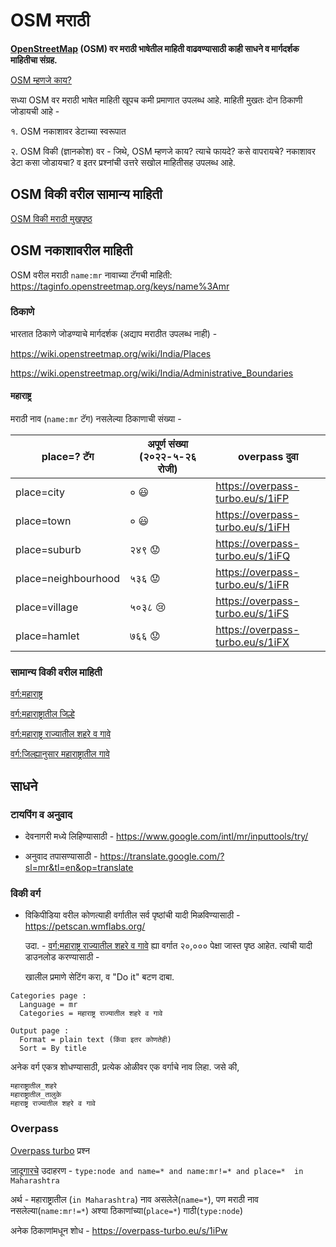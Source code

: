 # OSM मराठी

**[OpenStreetMap](https://www.openstreetmap.org/) (OSM) वर मराठी भाषेतील माहिती वाढवण्यासाठी काही साधने व मार्गदर्शक माहितीचा संग्रह.**

[OSM म्हणजे काय?](https://wiki.openstreetmap.org/wiki/Mr:Main_Page)

सध्या OSM वर मराठी भाषेत माहिती खूपच कमी प्रमाणात उपलब्ध आहे.
माहिती मुखतः दोन ठिकाणी जोडायची आहे -

१. OSM नकाशावर डेटाच्या स्वरूपात

२. OSM विकी (ज्ञानकोश) वर - जिथे, OSM म्हणजे काय? त्याचे फायदे? कसे वापरायचे? नकाशावर डेटा कसा जोडायचा? व इतर प्रश्नांची उत्तरे सखोल माहितीसह उपलब्ध आहे.

## OSM विकी वरील सामान्य माहिती

[OSM विकी मराठी मुखपृष्ठ](https://wiki.openstreetmap.org/wiki/Mr:Main_Page)


## OSM नकाशावरील माहिती

OSM वरील मराठी `name:mr` नावाच्या टॅगची माहिती: 
https://taginfo.openstreetmap.org/keys/name%3Amr

### ठिकाणे

भारतात ठिकाणे जोडण्याचे मार्गदर्शक (अद्याप मराठीत उपलब्ध नाही) - 

https://wiki.openstreetmap.org/wiki/India/Places

https://wiki.openstreetmap.org/wiki/India/Administrative_Boundaries

#### महाराष्ट्र

मराठी नाव (`name:mr` टॅग) नसलेल्या ठिकाणाची संख्या -

| place=? टॅग | अपूर्ण संख्या (२०२२-५-२६ रोजी) | overpass दुवा
| --- | --- | --- |
| place=city | ० 😃 | https://overpass-turbo.eu/s/1iFP
| place=town | ० 😃 | https://overpass-turbo.eu/s/1iFH
| place=suburb | २४९ 😟 | https://overpass-turbo.eu/s/1iFQ
| place=neighbourhood | ५३६ 😟 | https://overpass-turbo.eu/s/1iFR
| place=village | ५०३८ 😢 | https://overpass-turbo.eu/s/1iFS
| place=hamlet | ७६६ 😟 | https://overpass-turbo.eu/s/1iFX

### सामान्य विकी वरील माहिती

[वर्ग:महाराष्ट्र](https://mr.wikipedia.org/wiki/%E0%A4%B5%E0%A4%B0%E0%A5%8D%E0%A4%97:%E0%A4%AE%E0%A4%B9%E0%A4%BE%E0%A4%B0%E0%A4%BE%E0%A4%B7%E0%A5%8D%E0%A4%9F%E0%A5%8D%E0%A4%B0)

[वर्ग:महाराष्ट्रातील जिल्हे](https://mr.wikipedia.org/wiki/%E0%A4%B5%E0%A4%B0%E0%A5%8D%E0%A4%97:%E0%A4%AE%E0%A4%B9%E0%A4%BE%E0%A4%B0%E0%A4%BE%E0%A4%B7%E0%A5%8D%E0%A4%9F%E0%A5%8D%E0%A4%B0%E0%A4%BE%E0%A4%A4%E0%A5%80%E0%A4%B2_%E0%A4%9C%E0%A4%BF%E0%A4%B2%E0%A5%8D%E0%A4%B9%E0%A5%87)


[वर्ग:महाराष्ट्र राज्यातील शहरे व गावे](https://mr.wikipedia.org/wiki/%E0%A4%B5%E0%A4%B0%E0%A5%8D%E0%A4%97:%E0%A4%AE%E0%A4%B9%E0%A4%BE%E0%A4%B0%E0%A4%BE%E0%A4%B7%E0%A5%8D%E0%A4%9F%E0%A5%8D%E0%A4%B0_%E0%A4%B0%E0%A4%BE%E0%A4%9C%E0%A5%8D%E0%A4%AF%E0%A4%BE%E0%A4%A4%E0%A5%80%E0%A4%B2_%E0%A4%B6%E0%A4%B9%E0%A4%B0%E0%A5%87_%E0%A4%B5_%E0%A4%97%E0%A4%BE%E0%A4%B5%E0%A5%87)

[वर्ग:जिल्ह्यानुसार महाराष्ट्रातील गावे](https://mr.wikipedia.org/wiki/%E0%A4%B5%E0%A4%B0%E0%A5%8D%E0%A4%97:%E0%A4%9C%E0%A4%BF%E0%A4%B2%E0%A5%8D%E0%A4%B9%E0%A5%8D%E0%A4%AF%E0%A4%BE%E0%A4%A8%E0%A5%81%E0%A4%B8%E0%A4%BE%E0%A4%B0_%E0%A4%AE%E0%A4%B9%E0%A4%BE%E0%A4%B0%E0%A4%BE%E0%A4%B7%E0%A5%8D%E0%A4%9F%E0%A5%8D%E0%A4%B0%E0%A4%BE%E0%A4%A4%E0%A5%80%E0%A4%B2_%E0%A4%97%E0%A4%BE%E0%A4%B5%E0%A5%87)

## साधने

### टायपिंग व अनुवाद

- देवनागरी मध्ये लिहिण्यासाठी -
https://www.google.com/intl/mr/inputtools/try/

- अनुवाद तपासण्यासाठी -
https://translate.google.com/?sl=mr&tl=en&op=translate

### विकी वर्ग

- विकिपीडिया वरील कोणत्याही वर्गातील सर्व पृष्ठांची यादी मिळविण्यासाठी -
https://petscan.wmflabs.org/

  उदा. - [वर्ग:महाराष्ट्र राज्यातील शहरे व गावे](https://mr.wikipedia.org/wiki/%E0%A4%B5%E0%A4%B0%E0%A5%8D%E0%A4%97:%E0%A4%AE%E0%A4%B9%E0%A4%BE%E0%A4%B0%E0%A4%BE%E0%A4%B7%E0%A5%8D%E0%A4%9F%E0%A5%8D%E0%A4%B0_%E0%A4%B0%E0%A4%BE%E0%A4%9C%E0%A5%8D%E0%A4%AF%E0%A4%BE%E0%A4%A4%E0%A5%80%E0%A4%B2_%E0%A4%B6%E0%A4%B9%E0%A4%B0%E0%A5%87_%E0%A4%B5_%E0%A4%97%E0%A4%BE%E0%A4%B5%E0%A5%87) ह्या वर्गात २०,००० पेक्षा जास्त पृष्ठ आहेत. त्यांची यादी डाउनलोड करण्यासाठी -

  खालील प्रमाणे सेटिंग करा, व "Do it" बटण दाबा. 

```
Categories page :
  Language = mr
  Categories = महाराष्ट्र राज्यातील शहरे व गावे

Output page :
  Format = plain text (किंवा इतर कोणतेही)
  Sort = By title
```

अनेक वर्ग एकत्र शोधण्यासाठी, प्रत्येक ओळीवर एक वर्गाचे नाव लिहा. जसे की,
```
महाराष्ट्रातील_शहरे
महाराष्ट्रातील_तालुके
महाराष्ट्र राज्यातील शहरे व गावे
```

### Overpass

[Overpass turbo](https://overpass-turbo.eu/) प्रश्न

[जादूगारचे](https://wiki.openstreetmap.org/wiki/Overpass_turbo#Query_wizard) उदाहरण - `type:node and name=* and name:mr!=* and place=*  in Maharashtra`

अर्थ - महाराष्ट्रातील (`in Maharashtra`) नाव असलेले(`name=*`), पण मराठी नाव नसलेल्या(`name:mr!=*`) अश्या ठिकाणांच्या(`place=*`) गाठी(`type:node`)

अनेक ठिकाणांमधून शोध - https://overpass-turbo.eu/s/1iPw
